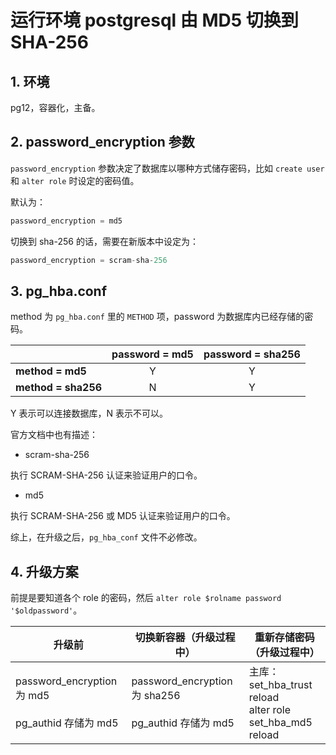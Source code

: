# 运行环境 postgresql 由 MD5 切换到 SHA-256

## 1. 环境
pg12，容器化，主备。

## 2. password_encryption 参数
`password_encryption` 参数决定了数据库以哪种方式储存密码，比如 `create user` 和 `alter role` 时设定的密码值。

默认为：

```sql
password_encryption = md5
```

切换到 sha-256 的话，需要在新版本中设定为：

```sql
password_encryption = scram-sha-256
```

## 3. pg_hba.conf
method 为 `pg_hba.conf` 里的 `METHOD` 项，password 为数据库内已经存储的密码。

|                     | password = md5 | password = sha256 |
| -                   | :-:            | :-:               |
| **method = md5**    | Y              | Y                 |
| **method = sha256** | N              | Y                 |

Y 表示可以连接数据库，N 表示不可以。

官方文档中也有描述：

- scram-sha-256

执行 SCRAM-SHA-256 认证来验证用户的口令。

- md5

执行 SCRAM-SHA-256 或 MD5 认证来验证用户的口令。

综上，在升级之后，`pg_hba_conf` 文件不必修改。

## 4. 升级方案

前提是要知道各个 role 的密码，然后 `alter role $rolname password '$oldpassword'`。

| 升级前 | 切换新容器（升级过程中） | 重新存储密码（升级过程中） |
| - | - | - |
| password_encryption 为 md5<br><br>pg_authid 存储为 md5 | password_encryption 为 sha256<br><br>pg_authid 存储为 md5 | 主库：<br>set_hba_trust<br>reload<br>alter role<br>set_hba_md5<br>reload |
